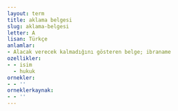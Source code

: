 ```yaml
---
layout: term
title: aklama belgesi
slug: aklama-belgesi
letter: A
lisan: Türkçe
anlamlar:
- Alacak verecek kalmadığını gösteren belge; ibraname
ozellikler:
- - isim
  - hukuk
ornekler:
- - ''
orneklerkaynak:
- - ''
---
```

